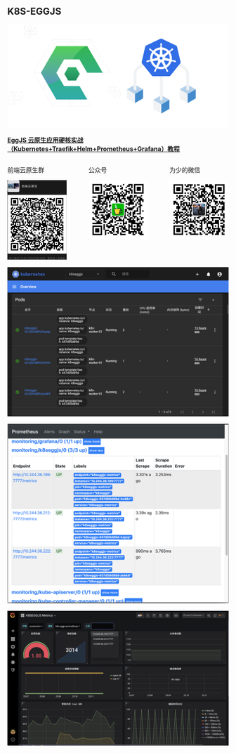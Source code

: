 ## K8S-EGGJS

<img src="app/public/images/banner.png" width="700px"/>

**[EggJS 云原生应用硬核实战（Kubernetes+Traefik+Helm+Prometheus+Grafana）教程](https://juejin.cn/post/6900790776909791240)**

<div style="display:flex;">
  <div>
    <p>前端云原生群</p>
    <img src="app/public/images/team-qrcode.png" width="200px"/>
  </div>
  <div style="margin-left: 50px">
    <p>公众号</p>
    <img src="app/public/images/tea-qrcode.png" width="200px"/>
  </div>
  <div style="margin-left: 50px">
    <p>为少的微信</p>
    <img src="app/public/images/me-qrcode.jpeg" width="200px"/>
  </div>
</div>


![](app/public/images/k8s-1.png)

![](app/public/images/prome-1.png)

![](app/public/images/grafana-6.png)